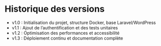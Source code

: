 # Historique des versions

- v1.0 : Initialisation du projet, structure Docker, base Laravel/WordPress
- v1.1 : Ajout de l’authentification et des tests unitaires
- v1.2 : Optimisation des performances et accessibilité
- v1.3 : Déploiement continu et documentation complète
